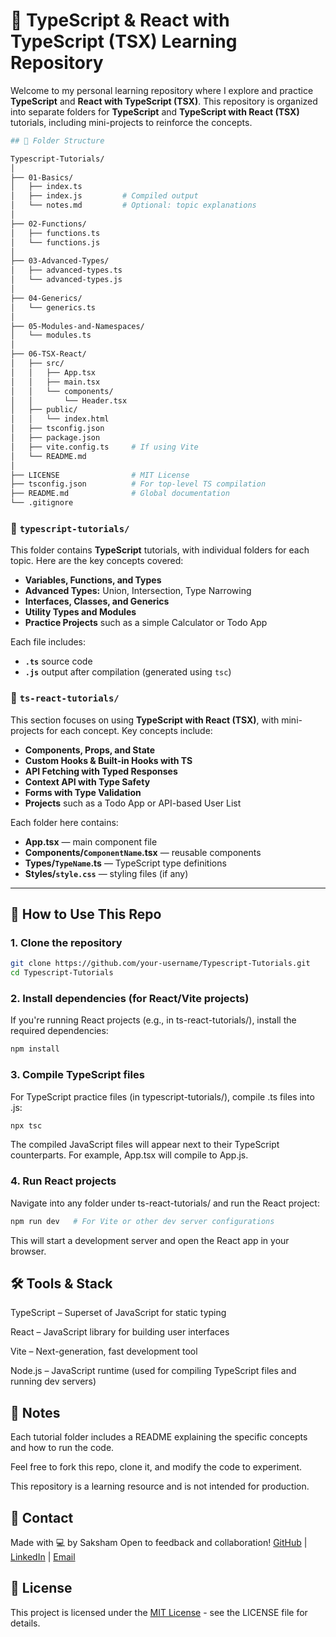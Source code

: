 # 📘 TypeScript & React with TypeScript (TSX) Learning Repository

Welcome to my personal learning repository where I explore and practice **TypeScript** and **React with TypeScript (TSX)**. This repository is organized into separate folders for **TypeScript** and **TypeScript with React (TSX)** tutorials, including mini-projects to reinforce the concepts.

```bash
## 📂 Folder Structure

Typescript-Tutorials/
│
├── 01-Basics/
│   ├── index.ts
│   ├── index.js         # Compiled output
│   └── notes.md         # Optional: topic explanations
│
├── 02-Functions/
│   ├── functions.ts
│   └── functions.js
│
├── 03-Advanced-Types/
│   ├── advanced-types.ts
│   └── advanced-types.js
│
├── 04-Generics/
│   └── generics.ts
│
├── 05-Modules-and-Namespaces/
│   └── modules.ts
│
├── 06-TSX-React/
│   ├── src/
│   │   ├── App.tsx
│   │   ├── main.tsx
│   │   └── components/
│   │       └── Header.tsx
│   ├── public/
│   │   └── index.html
│   ├── tsconfig.json
│   ├── package.json
│   ├── vite.config.ts     # If using Vite
│   └── README.md
│
├── LICENSE                # MIT License
├── tsconfig.json          # For top-level TS compilation
├── README.md              # Global documentation
└── .gitignore
```

### 🔹 `typescript-tutorials/`
This folder contains **TypeScript** tutorials, with individual folders for each topic. Here are the key concepts covered:
- **Variables, Functions, and Types**
- **Advanced Types:** Union, Intersection, Type Narrowing
- **Interfaces, Classes, and Generics**
- **Utility Types and Modules**
- **Practice Projects** such as a simple Calculator or Todo App

Each file includes:
- **`.ts`** source code
- **`.js`** output after compilation (generated using `tsc`)

### 🔷 `ts-react-tutorials/`
This section focuses on using **TypeScript with React (TSX)**, with mini-projects for each concept. Key concepts include:
- **Components, Props, and State**
- **Custom Hooks & Built-in Hooks with TS**
- **API Fetching with Typed Responses**
- **Context API with Type Safety**
- **Forms with Type Validation**
- **Projects** such as a Todo App or API-based User List

Each folder here contains:
- **App.tsx** — main component file
- **Components/`ComponentName`.tsx** — reusable components
- **Types/`TypeName`.ts** — TypeScript type definitions
- **Styles/`style.css`** — styling files (if any)

---

## 🚀 How to Use This Repo

### 1. **Clone the repository**
```bash
git clone https://github.com/your-username/Typescript-Tutorials.git
cd Typescript-Tutorials
```

### 2. Install dependencies (for React/Vite projects)
If you're running React projects (e.g., in ts-react-tutorials/), install the required dependencies:
```bash
npm install
```

### 3. Compile TypeScript files
For TypeScript practice files (in typescript-tutorials/), compile .ts files into .js:

```bash
npx tsc
```
The compiled JavaScript files will appear next to their TypeScript counterparts. For example, App.tsx will compile to App.js.

### 4. Run React projects
Navigate into any folder under ts-react-tutorials/ and run the React project:

```bash
npm run dev   # For Vite or other dev server configurations
```
This will start a development server and open the React app in your browser.

## 🛠 Tools & Stack
TypeScript – Superset of JavaScript for static typing

React – JavaScript library for building user interfaces

Vite – Next-generation, fast development tool

Node.js – JavaScript runtime (used for compiling TypeScript files and running dev servers)

## 📌 Notes
Each tutorial folder includes a README explaining the specific concepts and how to run the code.

Feel free to fork this repo, clone it, and modify the code to experiment.

This repository is a learning resource and is not intended for production.

## 📧 Contact
Made with 💻 by Saksham
Open to feedback and collaboration!
[GitHub](https://github.com/Saksham-Jaiswal-2004) | [LinkedIn](https://www.linkedin.com/in/saksham-jaiswal-220637302/) | [Email](sakshamjaiswalofficial@gmail.com)

## 📝 License
This project is licensed under the [MIT License](./LICENSE) - see the LICENSE file for details.